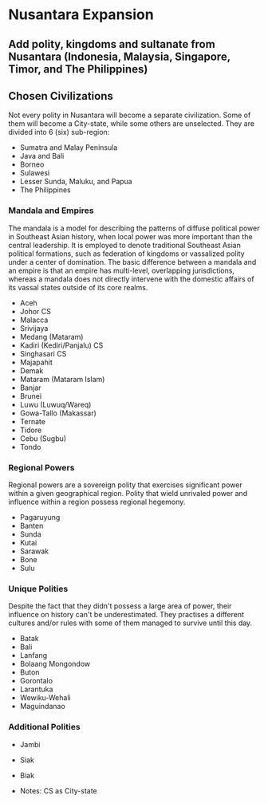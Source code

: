 # Nusantara Expansion
Add polity, kingdoms and sultanate from Nusantara (Indonesia, Malaysia, Singapore, Timor, and The Philippines)
-

## Chosen Civilizations
Not every polity in Nusantara will become a separate civilization. Some of them will become a City-state, while some others are unselected. They are divided into 6 (six) sub-region:
- Sumatra and Malay Peninsula
- Java and Bali
- Borneo
- Sulawesi
- Lesser Sunda, Maluku, and Papua
- The Philippines

### Mandala and Empires
The mandala is a model for describing the patterns of diffuse political power in Southeast Asian history, when local power was more important than the central leadership. It is employed to denote traditional Southeast Asian political formations, such as federation of kingdoms or vassalized polity under a center of domination.
The basic difference between a mandala and an empire is that an empire has multi-level, overlapping jurisdictions, whereas a mandala does not directly intervene with the domestic affairs of its vassal states outside of its core realms.
- Aceh
- Johor CS
- Malacca
- Srivijaya
- Medang (Mataram)
- Kadiri (Kediri/Panjalu) CS
- Singhasari CS
- Majapahit
- Demak
- Mataram (Mataram Islam)
- Banjar
- Brunei
- Luwu (Luwuq/Wareq)
- Gowa-Tallo (Makassar)
- Ternate
- Tidore
- Cebu (Sugbu)
- Tondo

### Regional Powers
Regional powers are a sovereign polity that exercises significant power within a given geographical region. Polity that wield unrivaled power and influence within a region possess regional hegemony.
- Pagaruyung
- Banten
- Sunda
- Kutai
- Sarawak
- Bone
- Sulu

### Unique Polities
Despite the fact that they didn't possess a large area of power, their influence on history can't be underestimated. They practises a different cultures and/or rules with some of them managed to survive until this day.
- Batak
- Bali
- Lanfang
- Bolaang Mongondow
- Buton
- Gorontalo
- Larantuka
- Wewiku-Wehali
- Maguindanao

### Additional Polities
- Jambi
- Siak
- Biak

- Notes: CS as City-state
